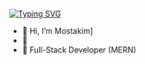 [![Typing SVG](https://readme-typing-svg.demolab.com?font=Rubik+Burned&duration=3000&pause=1000&color=00F750&background=FFFFFF00&random=false&width=435&lines=Hello%2C+Nice+to+meet+you)](https://git.io/typing-svg)

- 👋 Hi, I’m Mostakim]
- 👀
- 🌱 Full-Stack Developer (MERN)

<!---
mostakim-h/mostakim-h is a ✨ special ✨ repository because its `README.md` (this file) appears on your GitHub profile.
You can click the Preview link to take a look at your changes.
--->
